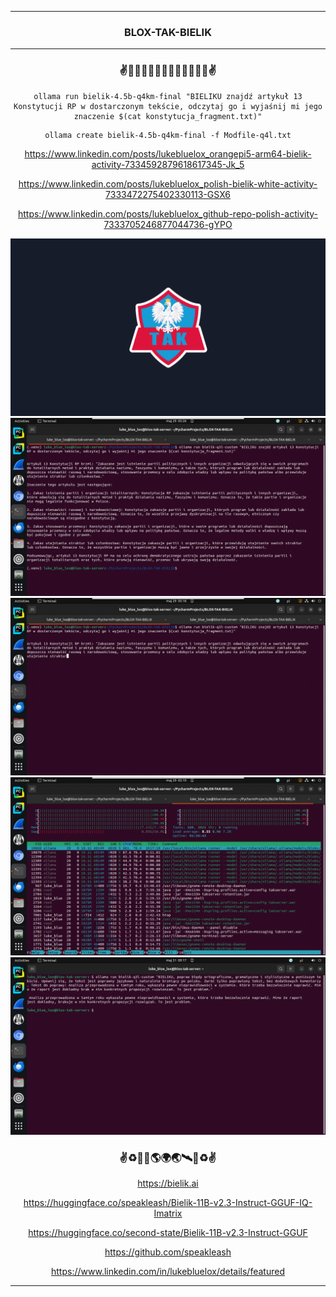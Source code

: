 <hr>

<div align="center"> 

### BLOX-TAK-BIELIK

</div> 

<hr>

<div align="center">

### ✌️🦅🇺🇸🇪🇺🇵🇱🇪🇺🇺🇸🦅✌️

```
ollama run bielik-4.5b-q4km-final "BIELIKU znajdź artykuł 13 Konstytucji RP w dostarczonym tekście, odczytaj go i wyjaśnij mi jego znaczenie $(cat konstytucja_fragment.txt)"
```
```
ollama create bielik-4.5b-q4km-final -f Modfile-q4l.txt
```

https://www.linkedin.com/posts/lukebluelox_orangepi5-arm64-bielik-activity-7334592879618617345-Jk_5

https://www.linkedin.com/posts/lukebluelox_polish-bielik-white-activity-7333472275402330113-GSX6

https://www.linkedin.com/posts/lukebluelox_github-repo-polish-activity-7333705246877044736-gYPO

<img src="BLOX-TAK_SF_WP.png" width="" height=""/>
<br>
<img src="Screenshot_from_2025-05-29_05-25-57.png" width="" height=""/>
<br>
<img src="Screenshot_from_2025-05-29_05-17-54.png" width="" height=""/>
<br>
<img src="Screenshot_from_2025-05-29_05-18-02.png" width="" height=""/>
<br>
<img src="6.png" width="" height=""/>

### ✌♻️🌌🚀🌎🌍🌏🛰🌌♻️✌

https://bielik.ai

https://huggingface.co/speakleash/Bielik-11B-v2.3-Instruct-GGUF-IQ-Imatrix

https://huggingface.co/second-state/Bielik-11B-v2.3-Instruct-GGUF

https://github.com/speakleash

https://www.linkedin.com/in/lukebluelox/details/featured

</div>

<hr>
